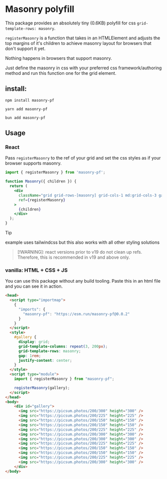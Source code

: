 # Masonry polyfill

This package provides an absolutely tiny (0.6KB) polyfill for css `grid-template-rows: masonry`.

`registerMasonry` is a function that takes in an HTMLElement and adjusts the top margins of it's children to achieve masonry layout for browsers that don't support it yet.

Nothing happens in browsers that support masonry.

Just define the masonry in css with your preferred css framework/authoring method and run this function one for the grid element.

## install:

```shell
npm install masonry-pf
```

```shell
yarn add masonry-pf
```

```shell
bun add masonry-pf
```

## Usage

### React

Pass `registerMasonry` to the ref of your grid and set the css styles as if your browser supports masonry.

```jsx
import { registerMasonry } from 'masonry-pf';

function Masonry({ children }) {
  return (
    <div
      className="grid grid-rows-[masonry] grid-cols-1 md:grid-cols-3 gap-4"
      ref={registerMasonry}
    >
      {children}
    </div>
  );
}
```

> [!TIP]
> example uses tailwindcss but this also works with all other styling solutions

> [!WARNING]:
> react versions prior to v19 do not clean up refs. Therefore, this is recommended in v19 and above only.

### vanilla: HTML + CSS + JS

You can use this package without any build tooling. Paste this in an html file and you can see it in action.

```html
<head>
  <script type="importmap">
    {
      "imports": {
        "masonry-pf": "https://esm.run/masonry-pf@0.0.2"
      }
    }
  </script>
  <style>
    #gallery {
      display: grid;
      grid-template-columns: repeat(3, 200px);
      grid-template-rows: masonry;
      gap: 1rem;
      justify-content: center;
    }
  </style>
  <script type="module">
    import { registerMasonry } from "masonry-pf";

    registerMasonry(gallery);
  </script>
</head>
<body>
    <div id="gallery">
      <img src="https://picsum.photos/200/300" height="300" />
      <img src="https://picsum.photos/200/225" height="225" />
      <img src="https://picsum.photos/200/150" height="150" />
      <img src="https://picsum.photos/200/150" height="150" />
      <img src="https://picsum.photos/200/225" height="225" />
      <img src="https://picsum.photos/200/300" height="300" />
      <img src="https://picsum.photos/200/300" height="300" />
      <img src="https://picsum.photos/200/225" height="225" />
      <img src="https://picsum.photos/200/150" height="150" />
      <img src="https://picsum.photos/200/150" height="150" />
      <img src="https://picsum.photos/200/225" height="225" />
      <img src="https://picsum.photos/200/300" height="300" />
    </div>
</body>
```

